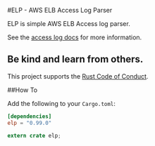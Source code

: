 #ELP - AWS ELB Access Log Parser

ELP is simple AWS ELB Access log parser.  

See the [access log docs](http://docs.aws.amazon.com/ElasticLoadBalancing/latest/DeveloperGuide/access-log-collection.html) for more information.

## Be kind and learn from others.

This project supports the [Rust Code of Conduct](https://www.rust-lang.org/conduct.html).

##How To

Add the following to your `Cargo.toml`:

```toml
[dependencies]
elp = "0.99.0"
```
```rust
extern crate elp;
```
